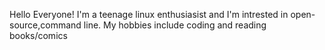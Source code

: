 Hello Everyone! I'm a teenage linux enthusiasist and I'm intrested in open-source,command line.
My hobbies include coding and reading books/comics
